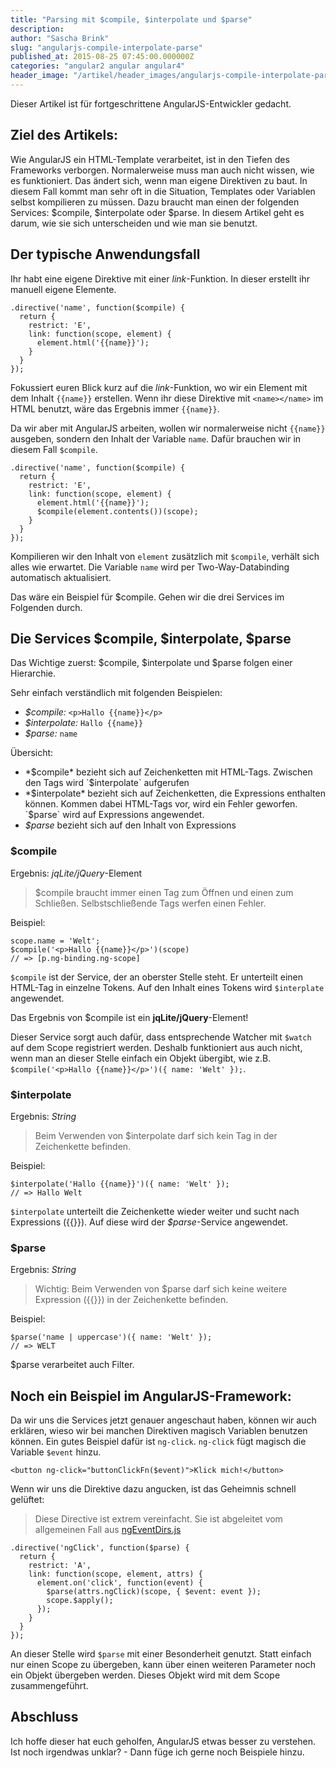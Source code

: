 ```yaml
---
title: "Parsing mit $compile, $interpolate und $parse"
description: 
author: "Sascha Brink"
slug: "angularjs-compile-interpolate-parse"
published_at: 2015-08-25 07:45:00.000000Z
categories: "angular2 angular angular4"
header_image: "/artikel/header_images/angularjs-compile-interpolate-parse.jpg"
---
```


<div class="alert alert-info">Dieser Artikel ist für fortgeschrittene AngularJS-Entwickler gedacht.</div>

## Ziel des Artikels:

Wie AngularJS ein HTML-Template verarbeitet, ist in den Tiefen des Frameworks verborgen. Normalerweise muss man auch nicht wissen, wie es funktioniert. Das ändert sich, wenn man eigene Direktiven zu baut. In diesem Fall kommt man sehr oft in die Situation, Templates oder Variablen selbst kompilieren zu müssen. Dazu braucht man einen der folgenden Services: $compile, $interpolate oder $parse. In diesem Artikel geht es darum, wie sie sich unterscheiden und wie man sie benutzt.

## Der typische Anwendungsfall

Ihr habt eine eigene Direktive mit einer *link*-Funktion. In dieser erstellt ihr manuell eigene Elemente.

    .directive('name', function($compile) {
      return {
        restrict: 'E',
        link: function(scope, element) {
          element.html('{{name}}');
        }
      }
    });

Fokussiert euren Blick kurz auf die *link*-Funktion, wo wir ein Element mit dem Inhalt `{{name}}` erstellen. Wenn ihr diese Direktive mit `<name></name>` im HTML benutzt, wäre das Ergebnis immer `{{name}}`. 

Da wir aber mit AngularJS arbeiten, wollen wir normalerweise nicht `{{name}}` ausgeben, sondern den Inhalt der Variable `name`. Dafür brauchen wir in diesem Fall `$compile`.

    .directive('name', function($compile) {
      return {
        restrict: 'E',
        link: function(scope, element) {
          element.html('{{name}}');
          $compile(element.contents())(scope);
        }
      }
    });

Kompilieren wir den Inhalt von `element` zusätzlich mit `$compile`, verhält sich alles wie erwartet. Die Variable `name` wird per Two-Way-Databinding automatisch aktualisiert.

Das wäre ein Beispiel für $compile. Gehen wir die drei Services im Folgenden durch.

## Die Services $compile, $interpolate, $parse

Das Wichtige zuerst: $compile, $interpolate und $parse folgen einer Hierarchie. 

Sehr einfach verständlich mit folgenden Beispielen:

* *$compile:* `<p>Hallo {{name}}</p>`
* *$interpolate:* `Hallo {{name}}`
* *$parse:* `name`

Übersicht:

* *$compile* bezieht sich auf Zeichenketten mit HTML-Tags. Zwischen den Tags wird `$interpolate` aufgerufen
* *$interpolate* bezieht sich auf Zeichenketten, die Expressions enthalten können. Kommen dabei HTML-Tags vor, wird ein Fehler geworfen. `$parse` wird auf Expressions angewendet.
* *$parse* bezieht sich auf den Inhalt von Expressions

### $compile

Ergebnis: *jqLite/jQuery*-Element

> $compile braucht immer einen Tag zum Öffnen und einen zum Schließen. Selbstschließende Tags werfen einen Fehler.

Beispiel:

    scope.name = 'Welt';
    $compile('<p>Hallo {{name}}</p>')(scope)
    // => [p.ng-binding.ng-scope]

`$compile` ist der Service, der an oberster Stelle steht. Er unterteilt einen HTML-Tag in einzelne Tokens. Auf den Inhalt eines Tokens wird `$interplate` angewendet.

Das Ergebnis von $compile ist ein **jqLite/jQuery**-Element!

Dieser Service sorgt auch dafür, dass entsprechende Watcher mit `$watch` auf dem Scope registriert werden. Deshalb funktioniert aus auch nicht, wenn man an dieser Stelle einfach ein Objekt übergibt, wie z.B.  `$compile('<p>Hallo {{name}}</p>')({ name: 'Welt' });`.

### $interpolate

Ergebnis: *String*

> Beim Verwenden von $interpolate darf sich kein Tag in der Zeichenkette befinden.

Beispiel:

    $interpolate('Hallo {{name}}')({ name: 'Welt' });
    // => Hallo Welt

`$interpolate` unterteilt die Zeichenkette wieder weiter und sucht nach Expressions ({{}}). Auf diese wird der *$parse*-Service angewendet.

### $parse

Ergebnis: *String*

> Wichtig: Beim Verwenden von $parse darf sich keine weitere Expression ({{}}) in der Zeichenkette befinden.

Beispiel:

    $parse('name | uppercase')({ name: 'Welt' });
    // => WELT

$parse verarbeitet auch Filter.

## Noch ein Beispiel im AngularJS-Framework:

Da wir uns die Services jetzt genauer angeschaut haben, können wir auch erklären, wieso wir bei manchen Direktiven magisch Variablen benutzen können.
Ein gutes Beispiel dafür ist `ng-click`. `ng-click` fügt magisch die Variable `$event` hinzu.

    <button ng-click="buttonClickFn($event)">Klick mich!</button>

Wenn wir uns die Direktive dazu angucken, ist das Geheimnis schnell gelüftet:

> Diese Directive ist extrem vereinfacht. Sie ist abgeleitet vom allgemeinen Fall aus [ngEventDirs.js](https://github.com/angular/angular.js/blob/master/src/ng/directive/ngEventDirs.js)

    .directive('ngClick', function($parse) {
      return {
        restrict: 'A',
        link: function(scope, element, attrs) {
          element.on('click', function(event) {
            $parse(attrs.ngClick)(scope, { $event: event });
            scope.$apply();
          }); 
        }
      }
    });

An dieser Stelle wird `$parse` mit einer Besonderheit genutzt. Statt einfach nur einen Scope zu übergeben, kann über einen weiteren Parameter noch ein Objekt übergeben werden. Dieses Objekt wird mit dem Scope zusammengeführt.

## Abschluss

Ich hoffe dieser hat euch geholfen, AngularJS etwas besser zu verstehen. Ist noch irgendwas unklar? - Dann füge ich gerne noch Beispiele hinzu. 